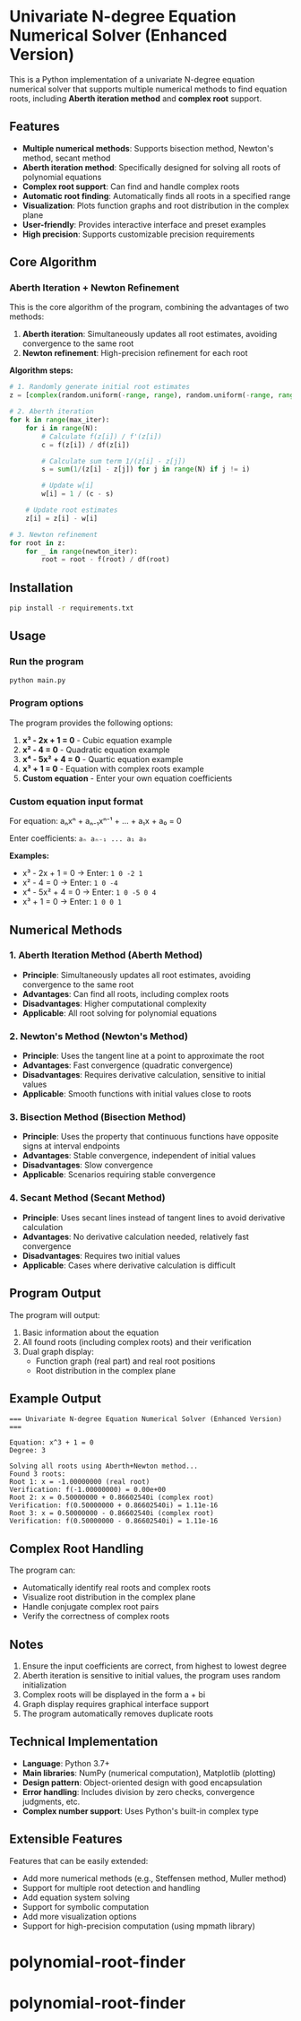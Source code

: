 # Univariate N-degree Equation Numerical Solver (Enhanced Version)

This is a Python implementation of a univariate N-degree equation numerical solver that supports multiple numerical methods to find equation roots, including **Aberth iteration method** and **complex root** support.

## Features

- **Multiple numerical methods**: Supports bisection method, Newton's method, secant method
- **Aberth iteration method**: Specifically designed for solving all roots of polynomial equations
- **Complex root support**: Can find and handle complex roots
- **Automatic root finding**: Automatically finds all roots in a specified range
- **Visualization**: Plots function graphs and root distribution in the complex plane
- **User-friendly**: Provides interactive interface and preset examples
- **High precision**: Supports customizable precision requirements

## Core Algorithm

### Aberth Iteration + Newton Refinement

This is the core algorithm of the program, combining the advantages of two methods:

1. **Aberth iteration**: Simultaneously updates all root estimates, avoiding convergence to the same root
2. **Newton refinement**: High-precision refinement for each root

**Algorithm steps:**

```python
# 1. Randomly generate initial root estimates
z = [complex(random.uniform(-range, range), random.uniform(-range, range)) for _ in range(degree)]

# 2. Aberth iteration
for k in range(max_iter):
    for i in range(N):
        # Calculate f(z[i]) / f'(z[i])
        c = f(z[i]) / df(z[i])

        # Calculate sum term 1/(z[i] - z[j])
        s = sum(1/(z[i] - z[j]) for j in range(N) if j != i)

        # Update w[i]
        w[i] = 1 / (c - s)

    # Update root estimates
    z[i] = z[i] - w[i]

# 3. Newton refinement
for root in z:
    for _ in range(newton_iter):
        root = root - f(root) / df(root)
```

## Installation

```bash
pip install -r requirements.txt
```

## Usage

### Run the program

```bash
python main.py
```

### Program options

The program provides the following options:

1. **x³ - 2x + 1 = 0** - Cubic equation example
2. **x² - 4 = 0** - Quadratic equation example
3. **x⁴ - 5x² + 4 = 0** - Quartic equation example
4. **x³ + 1 = 0** - Equation with complex roots example
5. **Custom equation** - Enter your own equation coefficients

### Custom equation input format

For equation: aₙxⁿ + aₙ₋₁xⁿ⁻¹ + ... + a₁x + a₀ = 0

Enter coefficients: `aₙ aₙ₋₁ ... a₁ a₀`

**Examples:**

- x³ - 2x + 1 = 0 → Enter: `1 0 -2 1`
- x² - 4 = 0 → Enter: `1 0 -4`
- x⁴ - 5x² + 4 = 0 → Enter: `1 0 -5 0 4`
- x³ + 1 = 0 → Enter: `1 0 0 1`

## Numerical Methods

### 1. Aberth Iteration Method (Aberth Method)

- **Principle**: Simultaneously updates all root estimates, avoiding convergence to the same root
- **Advantages**: Can find all roots, including complex roots
- **Disadvantages**: Higher computational complexity
- **Applicable**: All root solving for polynomial equations

### 2. Newton's Method (Newton's Method)

- **Principle**: Uses the tangent line at a point to approximate the root
- **Advantages**: Fast convergence (quadratic convergence)
- **Disadvantages**: Requires derivative calculation, sensitive to initial values
- **Applicable**: Smooth functions with initial values close to roots

### 3. Bisection Method (Bisection Method)

- **Principle**: Uses the property that continuous functions have opposite signs at interval endpoints
- **Advantages**: Stable convergence, independent of initial values
- **Disadvantages**: Slow convergence
- **Applicable**: Scenarios requiring stable convergence

### 4. Secant Method (Secant Method)

- **Principle**: Uses secant lines instead of tangent lines to avoid derivative calculation
- **Advantages**: No derivative calculation needed, relatively fast convergence
- **Disadvantages**: Requires two initial values
- **Applicable**: Cases where derivative calculation is difficult

## Program Output

The program will output:

1. Basic information about the equation
2. All found roots (including complex roots) and their verification
3. Dual graph display:
   - Function graph (real part) and real root positions
   - Root distribution in the complex plane

## Example Output

```
=== Univariate N-degree Equation Numerical Solver (Enhanced Version) ===

Equation: x^3 + 1 = 0
Degree: 3

Solving all roots using Aberth+Newton method...
Found 3 roots:
Root 1: x = -1.00000000 (real root)
Verification: f(-1.00000000) = 0.00e+00
Root 2: x = 0.50000000 + 0.86602540i (complex root)
Verification: f(0.50000000 + 0.86602540i) = 1.11e-16
Root 3: x = 0.50000000 - 0.86602540i (complex root)
Verification: f(0.50000000 - 0.86602540i) = 1.11e-16
```

## Complex Root Handling

The program can:

- Automatically identify real roots and complex roots
- Visualize root distribution in the complex plane
- Handle conjugate complex root pairs
- Verify the correctness of complex roots

## Notes

1. Ensure the input coefficients are correct, from highest to lowest degree
2. Aberth iteration is sensitive to initial values, the program uses random initialization
3. Complex roots will be displayed in the form a + bi
4. Graph display requires graphical interface support
5. The program automatically removes duplicate roots

## Technical Implementation

- **Language**: Python 3.7+
- **Main libraries**: NumPy (numerical computation), Matplotlib (plotting)
- **Design pattern**: Object-oriented design with good encapsulation
- **Error handling**: Includes division by zero checks, convergence judgments, etc.
- **Complex number support**: Uses Python's built-in complex type

## Extensible Features

Features that can be easily extended:

- Add more numerical methods (e.g., Steffensen method, Muller method)
- Support for multiple root detection and handling
- Add equation system solving
- Support for symbolic computation
- Add more visualization options
- Support for high-precision computation (using mpmath library)
# polynomial-root-finder
# polynomial-root-finder
